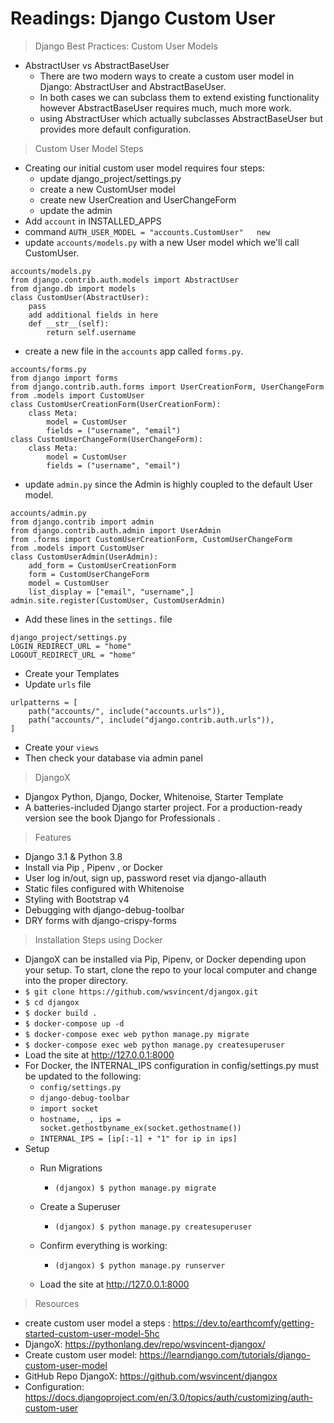 # Readings: Django Custom User

> Django Best Practices: Custom User Models 
- AbstractUser vs AbstractBaseUser 
  - There are two modern ways to create a custom user model in Django: AbstractUser and AbstractBaseUser. 
  - In both cases we can subclass them to extend existing functionality however AbstractBaseUser requires much, much more work.
  - using AbstractUser which actually subclasses AbstractBaseUser but provides more default configuration.


> Custom User Model Steps 
- Creating our initial custom user model requires four steps:
  - update django_project/settings.py
  - create a new CustomUser model
  - create new UserCreation and UserChangeForm
  - update the admin
- Add `account` in INSTALLED_APPS 
- command `AUTH_USER_MODEL = "accounts.CustomUser"   new`
- update `accounts/models.py` with a new User model which we'll call CustomUser.
```
accounts/models.py
from django.contrib.auth.models import AbstractUser
from django.db import models
class CustomUser(AbstractUser):
    pass
    add additional fields in here
    def __str__(self):
        return self.username
```
- create a new file in the `accounts` app called `forms.py`.
```
accounts/forms.py
from django import forms
from django.contrib.auth.forms import UserCreationForm, UserChangeForm
from .models import CustomUser
class CustomUserCreationForm(UserCreationForm):
    class Meta:
        model = CustomUser
        fields = ("username", "email")
class CustomUserChangeForm(UserChangeForm):
    class Meta:
        model = CustomUser
        fields = ("username", "email")
```
- update `admin.py` since the Admin is highly coupled to the default User model.
```
accounts/admin.py
from django.contrib import admin
from django.contrib.auth.admin import UserAdmin
from .forms import CustomUserCreationForm, CustomUserChangeForm
from .models import CustomUser
class CustomUserAdmin(UserAdmin):
    add_form = CustomUserCreationForm
    form = CustomUserChangeForm
    model = CustomUser
    list_display = ["email", "username",]
admin.site.register(CustomUser, CustomUserAdmin)
```
- Add these lines in the `settings.` file
```
django_project/settings.py
LOGIN_REDIRECT_URL = "home"
LOGOUT_REDIRECT_URL = "home"
```
- Create your Templates 
- Update `urls` file
```
urlpatterns = [
    path("accounts/", include("accounts.urls")),
    path("accounts/", include("django.contrib.auth.urls")),
]
```
- Create your `views`
- Then check your database via admin panel


> DjangoX 
- Djangox Python, Django, Docker, Whitenoise, Starter Template 
- A batteries-included Django starter project. For a production-ready version see the book Django for Professionals .


> Features
- Django 3.1 & Python 3.8
- Install via Pip , Pipenv , or Docker
- User log in/out, sign up, password reset via django-allauth
- Static files configured with Whitenoise
- Styling with Bootstrap v4
- Debugging with django-debug-toolbar
- DRY forms with django-crispy-forms


> Installation Steps using Docker
- DjangoX can be installed via Pip, Pipenv, or Docker depending upon your setup. To start, clone the repo to your local computer and change into the proper directory.
- `$ git clone https://github.com/wsvincent/djangox.git`
- `$ cd djangox`
- `$ docker build .`
- `$ docker-compose up -d`
- `$ docker-compose exec web python manage.py migrate`
- `$ docker-compose exec web python manage.py createsuperuser`
- Load the site at http://127.0.0.1:8000
- For Docker, the INTERNAL_IPS configuration in config/settings.py must be updated to the following:
  - `config/settings.py`
  - `django-debug-toolbar`
  - `import socket`
  - `hostname, _, ips = socket.gethostbyname_ex(socket.gethostname())`
  - `INTERNAL_IPS = [ip[:-1] + "1" for ip in ips]`
- Setup
  - Run Migrations
    - `(djangox) $ python manage.py migrate`

  - Create a Superuser
    - `(djangox) $ python manage.py createsuperuser`

  - Confirm everything is working:
    - `(djangox) $ python manage.py runserver`
  - Load the site at http://127.0.0.1:8000


> Resources 
- create custom user model a steps : https://dev.to/earthcomfy/getting-started-custom-user-model-5hc 
- DjangoX: https://pythonlang.dev/repo/wsvincent-djangox/ 
- Create custom user model: https://learndjango.com/tutorials/django-custom-user-model
- GitHub Repo DjangoX: https://github.com/wsvincent/djangox 
- Configuration: https://docs.djangoproject.com/en/3.0/topics/auth/customizing/auth-custom-user 